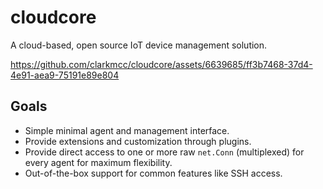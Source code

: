 # cloudcore
A cloud-based, open source IoT device management solution.

https://github.com/clarkmcc/cloudcore/assets/6639685/ff3b7468-37d4-4e91-aea9-75191e89e804

## Goals
* Simple minimal agent and management interface.
* Provide extensions and customization through plugins.
* Provide direct access to one or more raw `net.Conn` (multiplexed) for every agent for maximum flexibility.
* Out-of-the-box support for common features like SSH access.
